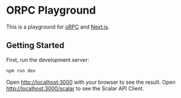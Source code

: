# ORPC Playground

This is a playground for [oRPC](https://orpc.unnoq.com) and [Next.js](https://nextjs.org).

## Getting Started

First, run the development server:

```bash
npm run dev
```

Open [http://localhost:3000](http://localhost:3000) with your browser to see the result.
Open [http://localhost:3000/scalar](http://localhost:3000/scalar) to see the Scalar API Client.

